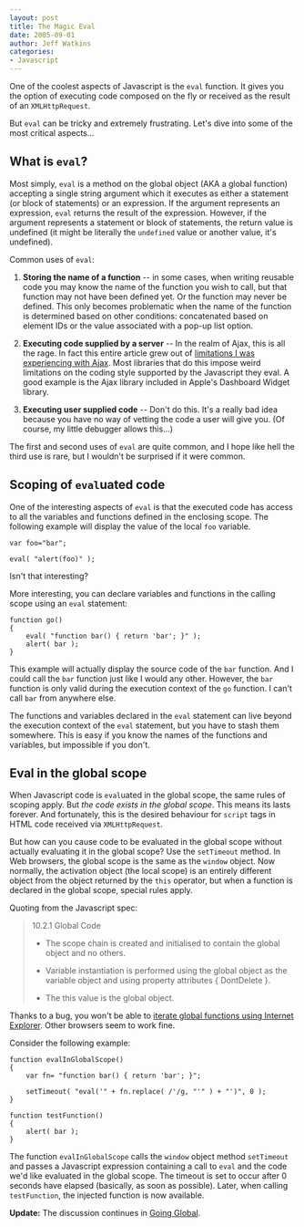 ```yaml
---
layout: post
title: The Magic Eval
date: 2005-09-01
author: Jeff Watkins
categories:
- Javascript
---
```


One of the coolest aspects of Javascript is the `eval` function. It gives you
the option of executing code composed on the fly or received as the result
of an `XMLHttpRequest`.

But `eval` can be tricky and extremely frustrating. Let's dive into some of
the most critical aspects...
<!--more-->
## What is `eval`? ##

Most simply, `eval` is a method on the global object (AKA a global
function) accepting a single string argument which it executes as either a
statement (or block of statements) or an expression. If the argument
represents an expression, `eval` returns the result of the expression.
However, if the argument represents a statement or block of statements,
the return value is undefined (it might be literally the `undefined` value
or another value, it's undefined).

Common uses of `eval`:

1. **Storing the name of a function** -- in some cases, when writing
   reusable code you may know the name of the function you wish to call, but
   that function may not have been defined yet. Or the function may never be
   defined. This only becomes problematic when the name of the function is
   determined based on other conditions: concatenated based on element IDs
   or the value associated with a pop-up list option.

2. **Executing code supplied by a server** -- In the realm of Ajax, this is
   all the rage. In fact this entire article grew out of [limitations I was
   experiencing with
   Ajax](http://metrocat.org/nerd/2005/08/18/ajaxian-limitation). Most
   libraries that do this impose weird limitations on the coding style
   supported by the Javascript they eval. A good example is the Ajax library
   included in Apple's Dashboard Widget library.

3. **Executing user supplied code** -- Don't do this. It's a really bad idea
   because you have no way of vetting the code a user will give you. (Of
   course, my little debugger allows this...)

The first and second uses of `eval` are quite common, and I hope like hell
the third use is rare, but I wouldn't be surprised if it were common.

## Scoping of `eval`uated code ##

One of the interesting aspects of `eval` is that the executed code has
access to all the variables and functions defined in the enclosing scope.
The following example will display the value of the local `foo` variable.

    var foo="bar";

    eval( "alert(foo)" );

Isn't that interesting?

More interesting, you can declare variables and functions in the calling
scope using an `eval` statement:

    function go()
    {
        eval( "function bar() { return 'bar'; }" );
        alert( bar );
    }

This example will actually display the source code of the `bar` function.
And I could call the `bar` function just like I would any other. However,
the `bar` function is only valid during the execution context of the `go`
function. I can't call `bar` from anywhere else.

The functions and variables declared in the `eval` statement can live
beyond the execution context of the `eval` statement, but you have to stash
them somewhere. This is easy if you know the names of the functions and
variables, but impossible if you don't.

## Eval in the global scope ##

When Javascript code is `eval`uated in the global scope, the same rules of
scoping apply. But *the code exists in the global scope*. This means its
lasts forever. And fortunately, this is the desired behaviour for `script`
tags in HTML code received via `XMLHttpRequest`.

But how can you cause code to be evaluated in the global scope without
actually evaluating it in the global scope? Use the `setTimeout` method. In
Web browsers, the global scope is the same as the `window` object. Now
normally, the activation object (the local scope) is an entirely different
object from the object returned by the `this` operator, but when a function
is declared in the global scope, special rules apply.

Quoting from the Javascript spec:

> 10.2.1 Global Code
>
> * The scope chain is created and initialised to contain the global object and no others.
>
> * Variable instantiation is performed using the global object as the variable object and using property attributes { DontDelete }.
>
> * The this value is the global object. 

Thanks to a bug, you won't be able to [iterate global functions using
Internet
Explorer](http://blogs.msdn.com/ericlippert/archive/2005/05/04/414684.aspx).
Other browsers seem to work fine.

Consider the following example:

    function evalInGlobalScope()
    {
        var fn= "function bar() { return 'bar'; }";

        setTimeout( "eval('" + fn.replace( /'/g, "'" ) + "')", 0 );
    }

    function testFunction()
    {
        alert( bar );
    }

The function `evalInGlobalScope` calls the `window` object method
`setTimeout` and passes a Javascript expression containing a call to `eval`
and the code we'd like evaluated in the global scope. The timeout is set to
occur after 0 seconds have elapsed (basically, as soon as possible). Later,
when calling `testFunction`, the injected function is now available.


**Update:** The discussion continues in [Going Global](http://nerd.newburyportion.com/2006/07/going-global).